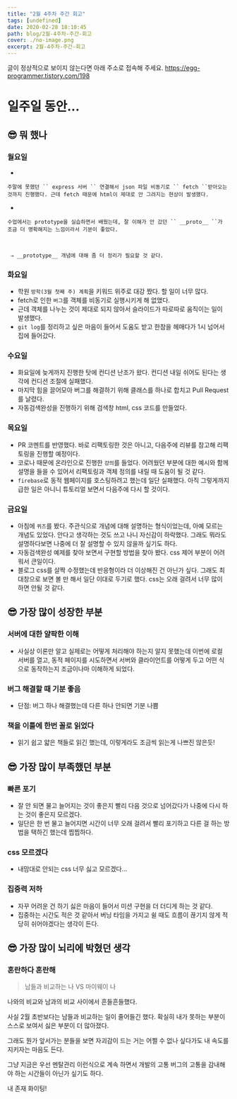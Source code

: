 ```yaml
---
title: "2월 4주차 주간 회고"
tags: [undefined]
date: 2020-02-28 18:10:45
path: blog/2월-4주차-주간-회고
cover: ./no-image.png
excerpt: 2월-4주차-주간-회고
---
```

글이 정상적으로 보이지 않는다면 아래 주소로 접속해 주세요.
https://egg-programmer.tistory.com/198
# 일주일 동안...

## 😎 뭐 했나

### __월요일__

*   
    
    주말에 못했던 `` express 서버 `` 연결해서 json 파일 비동기로 `` fetch ``받아오는 것까지 진행했다. 근데 fetch 때문에 html이 제대로 안 그려지는 현상이 발생했다.
    
    
*   
    
    수업에서는 prototype을 실습하면서 배웠는데, 잘 이해가 안 갔던 `` __proto__ ``가 조금 더 명확해지는 느낌이라서 기분이 좋았다.
    
    
    
     ⇒ __prototype__ 개념에 대해 좀 더 정리가 필요할 것 같다.
    
    

### 화요일

*   학원 `` 방학(3월 첫째 주) 계획 ``을 키워드 위주로 대강 짰다. 할 일이 너무 많다.
*   fetch로 인한 `` 버그 ``를 객체를 비동기로 실행시키게 해 없앴다.
*   근데 객체를 나누는 것이 제대로 되지 않아서 슬라이드가 따로따로 움직이는 일이 발생했다.
*   `` git log ``를 정리하고 싶은 마음이 들어서 도움도 받고 한참을 헤매다가 1시 넘어서 집에 들어갔다.

### 수요일

*   화요일에 늦게까지 진행한 탓에 컨디션 난조가 왔다. 컨디션 내일 쉬어도 된다는 생각에 컨디션 조절에 실패했다.
*   마지막 힘을 끌어모아 버그를 해결하기 위해 클래스를 하나로 합치고 Pull Request를 날렸다.
*   자동검색완성을 진행하기 위해 검색창 html, css 코드를 만들었다.

### 목요일

*   PR 코멘트를 반영했다. 바로 리팩토링한 것은 아니고, 다음주에 리뷰를 참고해 리팩토링을 진행할 예정이다.
*   코로나 때문에 온라인으로 진행한 `` 강의 ``를 들었다. 어려웠던 부분에 대한 예시와 함께 설명을 들을 수 있어서 리팩토링과 객체 정의를 내릴 때 도움이 될 것 같다.
*   `` firebase ``로 동적 웹페이지를 호스팅하려고 했는데 일단 실패했다. 아직 그렇게까지 급한 일은 아니니 튜토리얼 보면서 다음주에 다시 할 것이다.

### 금요일

*   아침에 `` 퀴즈 ``를 봤다. 주관식으로 개념에 대해 설명하는 형식이었는데, 아예 모르는 개념도 있었다. 안다고 생각하는 것도 쓰고 나니 자신감이 하락했다. 그래도 뭐라도 설명하다보면 나중에 더 잘 설명할 수 있지 않을까 싶기도 하다.
*   자동검색완성 예제를 찾아 보면서 구현할 방법을 찾아 봤다. css 제어 부분이 어려워서 큰일이다.
*   블로그 css를 살짝 수정했는데 반응형이라 더 이상해진 건 아닌가 싶다. 그래도 최대창으로 보면 볼 만 해서 일단 이대로 두기로 했다. css는 오래 걸려서 너무 많이 하면 안될 것 같다.

## 😎 가장 많이 성장한 부분

### 서버에 대한 얄팍한 이해

*   사실상 이론만 알고 실제로는 어떻게 처리해야 하는지 알지 못했는데 이번에 로컬 서버를 열고, 동적 페이지를 시도하면서 서버와 클라이언트를 어떻게 두고 어떤 식으로 동작하는지 조금이나마 이해하게 되었다.

### 버그 해결할 때 기분 좋음

*   단점: 버그 하나 해결했는데 다른 하나 안되면 기분 나쁨

### 책을 이틀에 한번 꼴로 읽었다

*   읽기 쉽고 얇은 책들로 읽긴 했는데, 이렇게라도 조금씩 읽는게 나쁘진 않은듯!

## 😎 가장 많이 부족했던 부분

### 빠른 포기

*   잘 안 되면 물고 늘어지는 것이 좋은지 빨리 다음 것으로 넘어갔다가 나중에 다시 하는 것이 좋은지 모르겠다.
*   일단은 한 번 물고 늘어지면 시간이 너무 오래 걸려서 빨리 포기하고 다른 걸 하는 방법을 택하긴 했는데 찝찝하다.

### css 모르겠다

*   내맘대로 안되는 css 너무 싫고 모르겠다...

### 집중력 저하

*   자꾸 어려운 건 하기 싫은 마음이 들어서 미션 구현을 더 더디게 하는 것 같다.
*   집중하는 시간도 적은 것 같아서 버닝 타임을 가지고 쉴 때도 흐름이 끊기지 않게 적당히 쉬어야겠다는 생각이 든다.

## 😎 가장 많이 뇌리에 박혔던 생각

### 혼란하다 혼란해

>  
> 남들과 비교하는 나 VS 마이웨이 나
> 

나와의 비교와 남과의 비교 사이에서 흔들흔들했다.

사실 2월 초반보다는 남들과 비교하는 일이 줄어들긴 했다. 확실히 내가 못하는 부분이 스스로 보여서 싫은 부분이 더 많아졌다.

그래도 뭔가 앞서가는 분들을 보면 자괴감이 드는 거는 어쩔 수 없나 싶다가도 내 속도를 지키자는 마음도 든다. 

그냥 지금은 우선 멘탈관리 이런식으로 계속 하면서 개발의 고통 버그의 고통을 감내해야 하는 시간들이 아닌가 싶기도 하다.

내 존재 화이팅!